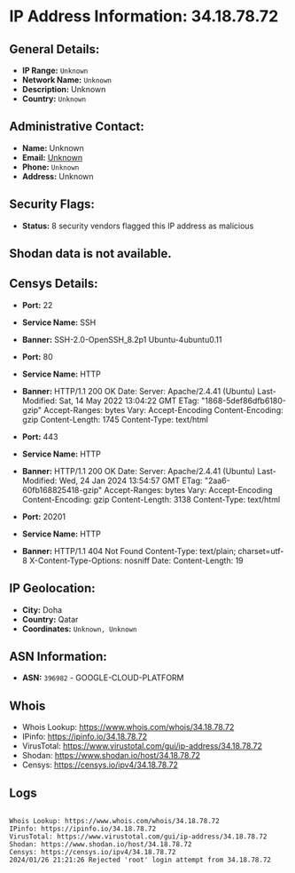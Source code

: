 # IP Address Information: 34.18.78.72

## General Details:
- **IP Range:** `Unknown`
- **Network Name:** `Unknown`
- **Description:** Unknown
- **Country:** `Unknown`

## Administrative Contact:
- **Name:** Unknown
- **Email:** [Unknown](mailto:)
- **Phone:** `Unknown`
- **Address:** Unknown

## Security Flags:
- **Status:** 8 security vendors flagged this IP address as malicious

## Shodan data is not available.
## Censys Details:
- **Port:** 22
- **Service Name:** SSH
- **Banner:** SSH-2.0-OpenSSH_8.2p1 Ubuntu-4ubuntu0.11

- **Port:** 80
- **Service Name:** HTTP
- **Banner:** HTTP/1.1 200 OK
Date:  <REDACTED>
Server: Apache/2.4.41 (Ubuntu)
Last-Modified: Sat, 14 May 2022 13:04:22 GMT
ETag: "1868-5def86dfb6180-gzip"
Accept-Ranges: bytes
Vary: Accept-Encoding
Content-Encoding: gzip
Content-Length: 1745
Content-Type: text/html


- **Port:** 443
- **Service Name:** HTTP
- **Banner:** HTTP/1.1 200 OK
Date:  <REDACTED>
Server: Apache/2.4.41 (Ubuntu)
Last-Modified: Wed, 24 Jan 2024 13:54:57 GMT
ETag: "2aa6-60fb168825418-gzip"
Accept-Ranges: bytes
Vary: Accept-Encoding
Content-Encoding: gzip
Content-Length: 3138
Content-Type: text/html


- **Port:** 20201
- **Service Name:** HTTP
- **Banner:** HTTP/1.1 404 Not Found
Content-Type: text/plain; charset=utf-8
X-Content-Type-Options: nosniff
Date:  <REDACTED>
Content-Length: 19


## IP Geolocation:
- **City:** Doha
- **Country:** Qatar
- **Coordinates:** `Unknown, Unknown`
## ASN Information:
- **ASN:** `396982` - GOOGLE-CLOUD-PLATFORM
## Whois
- Whois Lookup: https://www.whois.com/whois/34.18.78.72
- IPinfo: https://ipinfo.io/34.18.78.72
- VirusTotal: https://www.virustotal.com/gui/ip-address/34.18.78.72
- Shodan: https://www.shodan.io/host/34.18.78.72
- Censys: https://censys.io/ipv4/34.18.78.72
## Logs
```

Whois Lookup: https://www.whois.com/whois/34.18.78.72
IPinfo: https://ipinfo.io/34.18.78.72
VirusTotal: https://www.virustotal.com/gui/ip-address/34.18.78.72
Shodan: https://www.shodan.io/host/34.18.78.72
Censys: https://censys.io/ipv4/34.18.78.72
2024/01/26 21:21:26 Rejected 'root' login attempt from 34.18.78.72

```

